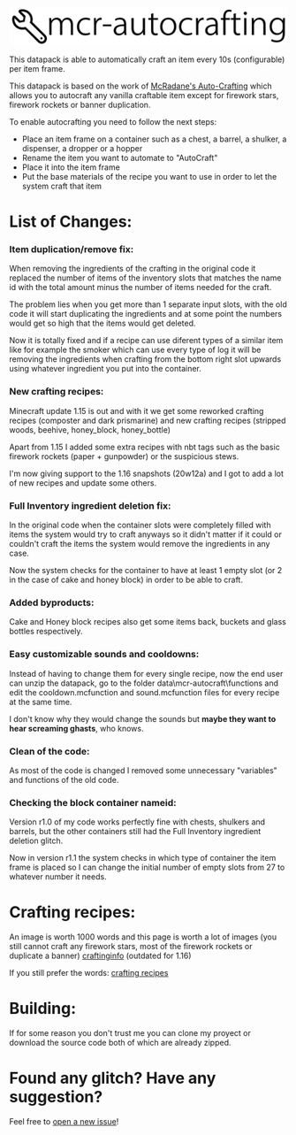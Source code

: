![redirectto's Auto-Crafting](.github/logo.png)

This datapack is able to automatically craft an item every 10s (configurable) per item frame.

This datapack is based on the work of [McRadane's Auto-Crafting](https://github.com/McRadane/mcr-autocrafting) which allows you to autocraft any vanilla craftable item except for firework stars, firework rockets or banner duplication.

To enable autocrafting you need to follow the next steps:
 * Place an item frame on a container such as a chest, a barrel, a shulker, a dispenser, a dropper or a hopper
 * Rename the item you want to automate to "AutoCraft"
 * Place it into the item frame
 * Put the base materials of the recipe you want to use in order to let the system craft that item
 
# List of Changes:

### Item duplication/remove fix:
When removing the ingredients of the crafting in the original code it replaced the number of items of the inventory slots that matches the name id with the total amount minus the number of items needed for the craft.

The problem lies when you get more than 1 separate input slots, with the old code it will start duplicating the ingredients and at some point the numbers would get so high that the items would get deleted.

Now it is totally fixed and if a recipe can use diferent types of a similar item like for example the smoker which can use every type of log it will be removing the ingredients when crafting from the bottom right slot upwards using whatever ingredient you put into the container.

### New crafting recipes:
Minecraft update 1.15 is out and with it we get some reworked crafting recipes (composter and dark prismarine) and new crafting recipes (stripped woods, beehive, honey_block, honey_bottle)

Apart from 1.15 I added some extra recipes with nbt tags such as the basic firework rockets (paper + gunpowder) or the suspicious stews.

I'm now giving support to the 1.16 snapshots (20w12a) and I got to add a lot of new recipes and update some others.

### Full Inventory ingredient deletion fix:
In the original code when the container slots were completely filled with items the system would try to craft anyways so it didn't matter if it could or couldn't craft the items the system would remove the ingredients in any case.

Now the system checks for the container to have at least 1 empty slot (or 2 in the case of cake and honey block) in order to be able to craft.

### Added byproducts:
Cake and Honey block recipes also get some items back, buckets and glass bottles respectively.

### Easy customizable sounds and cooldowns:
Instead of having to change them for every single recipe, now the end user can unzip the datapack, go to the folder data\mcr-autocraft\functions and edit the cooldown.mcfunction and sound.mcfunction files for every recipe at the same time.

I don't know why they would change the sounds but **maybe they want to hear screaming ghasts**, who knows.

### Clean of the code:
As most of the code is changed I removed some unnecessary "variables" and functions of the old code.

### Checking the block container nameid:
Version r1.0 of my code works perfectly fine with chests, shulkers and barrels, but the other containers still had the Full Inventory ingredient deletion glitch.

Now in version r1.1 the system checks in which type of container the item frame is placed so I can change the initial number of empty slots from 27 to whatever number it needs.

# Crafting recipes:
An image is worth 1000 words and this page is worth a lot of images (you still cannot craft any firework stars, most of the firework rockets or duplicate a banner) [craftinginfo](https://www.minecraftcrafting.info) (outdated for 1.16)

If you still prefer the words: [crafting recipes](https://pastebin.com/pbqrBm0n)

# Building:
If for some reason you don't trust me you can clone my proyect or download the source code both of which are already zipped.

# Found any glitch? Have any suggestion?
Feel free to [open a new issue](https://github.com/redirectto/mcr-autocrafting/issues/new)!
